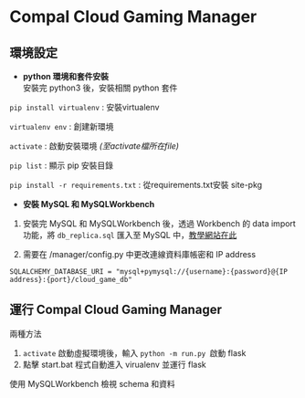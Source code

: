 # Compal Cloud Gaming Manager

## 環境設定
* **python 環境和套件安裝**
<br>安裝完 python3 後，安裝相關 python 套件

`pip install virtualenv` : 安裝virtualenv

`virtualenv env`  : 創建新環境

`activate` : 啟動安裝環境 *(至activate檔所在file)*

`pip list` : 顯示 pip 安裝目錄

`pip install -r requirements.txt` : 從requirements.txt安裝 site-pkg

* **安裝 MySQL 和 MySQLWorkbench**

1. 安裝完 MySQL 和 MySQLWorkbench 後，透過 Workbench 的 data import 功能，將 `db_replica.sql` 匯入至 MySQL 中，[教學網站在此](https://mnya.tw/cc/word/1395.html)
  

2. 需要在 /manager/config.py 中更改連線資料庫帳密和 IP address
  
`SQLALCHEMY_DATABASE_URI = "mysql+pymysql://{username}:{password}@{IP address}:{port}/cloud_game_db"`

## 運行 Compal Cloud Gaming Manager
兩種方法
1. `activate` 啟動虛擬環境後，輸入 `python -m run.py `啟動 flask
2. 點擊 start.bat 程式自動進入 virualenv 並運行 flask

使用 MySQLWorkbench 檢視 schema 和資料
